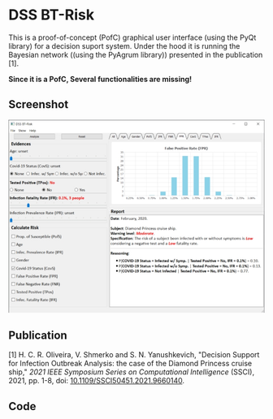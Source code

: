 # DSS BT-Risk

This is a proof-of-concept (PofC) graphical user interface (using the PyQt library) for a decision suport system.
Under the hood it is running the Bayesian network ((using the PyAgrum library)) presented in the publication [1].

**Since it is a PofC, Several functionalities are missing!**


## Screenshot
![DSS BT-Risk](dss-bt-risk-screenshot.jpg)


## Publication

[1] H. C. R. Oliveira, V. Shmerko and S. N. Yanushkevich, "Decision Support for Infection Outbreak Analysis: the case of the Diamond Princess cruise ship," *2021 IEEE Symposium Series on Computational Intelligence* (SSCI), 2021, pp. 1-8, doi: [10.1109/SSCI50451.2021.9660140](https://ieeexplore.ieee.org/document/9660140).

## Code